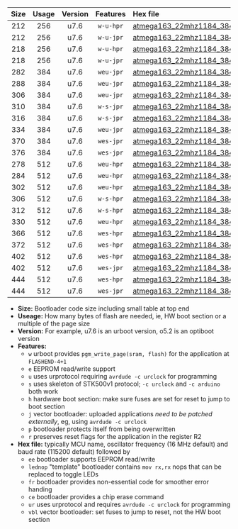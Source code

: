 |Size|Usage|Version|Features|Hex file|
|:-:|:-:|:-:|:-:|:--|
|212|256|u7.6|`w-u-hpr`|[atmega163_22mhz1184_38400bps_ur.hex](https://raw.githubusercontent.com/stefanrueger/urboot/main/bootloaders/atmega163/fcpu_22mhz1184/38400_bps/atmega163_22mhz1184_38400bps_ur.hex)|
|212|256|u7.6|`w-u-jpr`|[atmega163_22mhz1184_38400bps_ur_vbl.hex](https://raw.githubusercontent.com/stefanrueger/urboot/main/bootloaders/atmega163/fcpu_22mhz1184/38400_bps/atmega163_22mhz1184_38400bps_ur_vbl.hex)|
|218|256|u7.6|`w-u-hpr`|[atmega163_22mhz1184_38400bps_lednop_ur.hex](https://raw.githubusercontent.com/stefanrueger/urboot/main/bootloaders/atmega163/fcpu_22mhz1184/38400_bps/atmega163_22mhz1184_38400bps_lednop_ur.hex)|
|218|256|u7.6|`w-u-jpr`|[atmega163_22mhz1184_38400bps_lednop_ur_vbl.hex](https://raw.githubusercontent.com/stefanrueger/urboot/main/bootloaders/atmega163/fcpu_22mhz1184/38400_bps/atmega163_22mhz1184_38400bps_lednop_ur_vbl.hex)|
|282|384|u7.6|`weu-jpr`|[atmega163_22mhz1184_38400bps_ee_ur_vbl.hex](https://raw.githubusercontent.com/stefanrueger/urboot/main/bootloaders/atmega163/fcpu_22mhz1184/38400_bps/atmega163_22mhz1184_38400bps_ee_ur_vbl.hex)|
|288|384|u7.6|`weu-jpr`|[atmega163_22mhz1184_38400bps_ee_lednop_ur_vbl.hex](https://raw.githubusercontent.com/stefanrueger/urboot/main/bootloaders/atmega163/fcpu_22mhz1184/38400_bps/atmega163_22mhz1184_38400bps_ee_lednop_ur_vbl.hex)|
|306|384|u7.6|`weu-jpr`|[atmega163_22mhz1184_38400bps_ee_lednop_fr_ur_vbl.hex](https://raw.githubusercontent.com/stefanrueger/urboot/main/bootloaders/atmega163/fcpu_22mhz1184/38400_bps/atmega163_22mhz1184_38400bps_ee_lednop_fr_ur_vbl.hex)|
|310|384|u7.6|`w-s-jpr`|[atmega163_22mhz1184_38400bps_vbl.hex](https://raw.githubusercontent.com/stefanrueger/urboot/main/bootloaders/atmega163/fcpu_22mhz1184/38400_bps/atmega163_22mhz1184_38400bps_vbl.hex)|
|316|384|u7.6|`w-s-jpr`|[atmega163_22mhz1184_38400bps_lednop_vbl.hex](https://raw.githubusercontent.com/stefanrueger/urboot/main/bootloaders/atmega163/fcpu_22mhz1184/38400_bps/atmega163_22mhz1184_38400bps_lednop_vbl.hex)|
|334|384|u7.6|`weu-jpr`|[atmega163_22mhz1184_38400bps_ee_lednop_fr_ce_ur_vbl.hex](https://raw.githubusercontent.com/stefanrueger/urboot/main/bootloaders/atmega163/fcpu_22mhz1184/38400_bps/atmega163_22mhz1184_38400bps_ee_lednop_fr_ce_ur_vbl.hex)|
|370|384|u7.6|`wes-jpr`|[atmega163_22mhz1184_38400bps_ee_vbl.hex](https://raw.githubusercontent.com/stefanrueger/urboot/main/bootloaders/atmega163/fcpu_22mhz1184/38400_bps/atmega163_22mhz1184_38400bps_ee_vbl.hex)|
|376|384|u7.6|`wes-jpr`|[atmega163_22mhz1184_38400bps_ee_lednop_vbl.hex](https://raw.githubusercontent.com/stefanrueger/urboot/main/bootloaders/atmega163/fcpu_22mhz1184/38400_bps/atmega163_22mhz1184_38400bps_ee_lednop_vbl.hex)|
|278|512|u7.6|`weu-hpr`|[atmega163_22mhz1184_38400bps_ee_ur.hex](https://raw.githubusercontent.com/stefanrueger/urboot/main/bootloaders/atmega163/fcpu_22mhz1184/38400_bps/atmega163_22mhz1184_38400bps_ee_ur.hex)|
|284|512|u7.6|`weu-hpr`|[atmega163_22mhz1184_38400bps_ee_lednop_ur.hex](https://raw.githubusercontent.com/stefanrueger/urboot/main/bootloaders/atmega163/fcpu_22mhz1184/38400_bps/atmega163_22mhz1184_38400bps_ee_lednop_ur.hex)|
|302|512|u7.6|`weu-hpr`|[atmega163_22mhz1184_38400bps_ee_lednop_fr_ur.hex](https://raw.githubusercontent.com/stefanrueger/urboot/main/bootloaders/atmega163/fcpu_22mhz1184/38400_bps/atmega163_22mhz1184_38400bps_ee_lednop_fr_ur.hex)|
|306|512|u7.6|`w-s-hpr`|[atmega163_22mhz1184_38400bps.hex](https://raw.githubusercontent.com/stefanrueger/urboot/main/bootloaders/atmega163/fcpu_22mhz1184/38400_bps/atmega163_22mhz1184_38400bps.hex)|
|312|512|u7.6|`w-s-hpr`|[atmega163_22mhz1184_38400bps_lednop.hex](https://raw.githubusercontent.com/stefanrueger/urboot/main/bootloaders/atmega163/fcpu_22mhz1184/38400_bps/atmega163_22mhz1184_38400bps_lednop.hex)|
|330|512|u7.6|`weu-hpr`|[atmega163_22mhz1184_38400bps_ee_lednop_fr_ce_ur.hex](https://raw.githubusercontent.com/stefanrueger/urboot/main/bootloaders/atmega163/fcpu_22mhz1184/38400_bps/atmega163_22mhz1184_38400bps_ee_lednop_fr_ce_ur.hex)|
|366|512|u7.6|`wes-hpr`|[atmega163_22mhz1184_38400bps_ee.hex](https://raw.githubusercontent.com/stefanrueger/urboot/main/bootloaders/atmega163/fcpu_22mhz1184/38400_bps/atmega163_22mhz1184_38400bps_ee.hex)|
|372|512|u7.6|`wes-hpr`|[atmega163_22mhz1184_38400bps_ee_lednop.hex](https://raw.githubusercontent.com/stefanrueger/urboot/main/bootloaders/atmega163/fcpu_22mhz1184/38400_bps/atmega163_22mhz1184_38400bps_ee_lednop.hex)|
|402|512|u7.6|`wes-hpr`|[atmega163_22mhz1184_38400bps_ee_lednop_fr.hex](https://raw.githubusercontent.com/stefanrueger/urboot/main/bootloaders/atmega163/fcpu_22mhz1184/38400_bps/atmega163_22mhz1184_38400bps_ee_lednop_fr.hex)|
|402|512|u7.6|`wes-jpr`|[atmega163_22mhz1184_38400bps_ee_lednop_fr_vbl.hex](https://raw.githubusercontent.com/stefanrueger/urboot/main/bootloaders/atmega163/fcpu_22mhz1184/38400_bps/atmega163_22mhz1184_38400bps_ee_lednop_fr_vbl.hex)|
|444|512|u7.6|`wes-hpr`|[atmega163_22mhz1184_38400bps_ee_lednop_fr_ce.hex](https://raw.githubusercontent.com/stefanrueger/urboot/main/bootloaders/atmega163/fcpu_22mhz1184/38400_bps/atmega163_22mhz1184_38400bps_ee_lednop_fr_ce.hex)|
|444|512|u7.6|`wes-jpr`|[atmega163_22mhz1184_38400bps_ee_lednop_fr_ce_vbl.hex](https://raw.githubusercontent.com/stefanrueger/urboot/main/bootloaders/atmega163/fcpu_22mhz1184/38400_bps/atmega163_22mhz1184_38400bps_ee_lednop_fr_ce_vbl.hex)|

- **Size:** Bootloader code size including small table at top end
- **Useage:** How many bytes of flash are needed, ie, HW boot section or a multiple of the page size
- **Version:** For example, u7.6 is an urboot version, o5.2 is an optiboot version
- **Features:**
  + `w` urboot provides `pgm_write_page(sram, flash)` for the application at `FLASHEND-4+1`
  + `e` EEPROM read/write support
  + `u` uses urprotocol requiring `avrdude -c urclock` for programming
  + `s` uses skeleton of STK500v1 protocol; `-c urclock` and `-c arduino` both work
  + `h` hardware boot section: make sure fuses are set for reset to jump to boot section
  + `j` vector bootloader: uploaded applications *need to be patched externally*, eg, using `avrdude -c urclock`
  + `p` bootloader protects itself from being overwritten
  + `r` preserves reset flags for the application in the register R2
- **Hex file:** typically MCU name, oscillator frequency (16 MHz default) and baud rate (115200 default) followed by
  + `ee` bootloader supports EEPROM read/write
  + `lednop` "template" bootloader contains `mov rx,rx` nops that can be replaced to toggle LEDs
  + `fr` bootloader provides non-essential code for smoother error handing
  + `ce` bootloader provides a chip erase command
  + `ur` uses urprotocol and requires `avrdude -c urclock` for programming
  + `vbl` vector bootloader: set fuses to jump to reset, not the HW boot section
